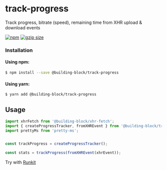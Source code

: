 # track-progress

Track progress, bitrate (speed), remaining time from XHR upload & download events

<a href="https://www.npmjs.com/package/@building-block/track-progress"><img src="https://img.shields.io/npm/v/@building-block/track-progress.svg?style=flat" alt="npm"></a>
<a href="https://unpkg.com/@building-block/track-progress/"><img src="https://img.badgesize.io/https://unpkg.com/@building-block/track-progress/dist/trackProgress.js?compression=gzip" alt="gzip size"></a>

### Installation

#### Using npm:

```sh
$ npm install --save @building-block/track-progress
```

#### Using yarn:

```sh
$ yarn add @building-block/track-progress
```

## Usage

```javascript
import xhrFetch from '@building-block/xhr-fetch';
import { createProgressTracker, fromXHREvent } from '@building-block/track-progress';
import prettyMs from 'pretty-ms';


const trackProgress = createProgressTracker();

const stats = trackProgress(fromXHREvent(xhrEvent));
```

Try with [Runkit](https://npm.runkit.com/@building-block/track-progress)
